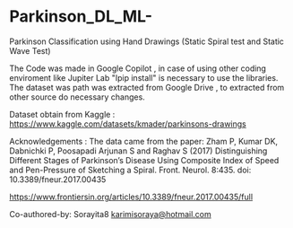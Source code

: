 # Parkinson_DL_ML-

Parkinson Classification using Hand Drawings (Static Spiral test and Static Wave Test)

The Code was made in Google Copilot , in case of using other coding enviroment like Jupiter Lab "Ipip install" is necessary to use the libraries.
The dataset was path was extracted from Google Drive , to extracted from other source do necessary changes.

Dataset obtain from Kaggle : https://www.kaggle.com/datasets/kmader/parkinsons-drawings

Acknowledgements : The data came from the paper: Zham P, Kumar DK, Dabnichki P, Poosapadi Arjunan S and Raghav S (2017) Distinguishing Different Stages of Parkinson’s Disease Using Composite Index of Speed and Pen-Pressure of Sketching a Spiral. Front. Neurol. 8:435. doi: 10.3389/fneur.2017.00435

https://www.frontiersin.org/articles/10.3389/fneur.2017.00435/full

Co-authored-by: Sorayita8 karimisoraya@hotmail.com

